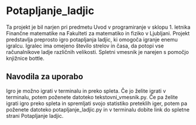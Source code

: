 # Potapljanje_ladjic
 Ta projekt je bil narjen pri predmetu Uvod v programiranje v sklopu 1. letnika Finančne matematike na Fakulteti za matematiko in fiziko v Ljubljani. Projekt predstavlja preprosto igro potapljanja ladjic, ki omogoča igranje enemu igralcu. Igralec ima omejeno število strelov in časa, da potopi vse računalnikove ladje različnih velikosti. Spletni vmesnik je narejen s pomočjo knjižnice bottle.


## Navodila za uporabo
Igro je možno igrati v terminalu in preko spleta. Če jo želite igrati v terminalu, potem poženete datoteko tekstovni_vmesnik.py. Če pa želite igrati igro preko spleta in spremljati svojo statistiko preteklih iger, potem pa poženete datoteko potapljanje_ladjic.py in v terminalu dobite link do spletne strani Potapljanje ladjic. 
